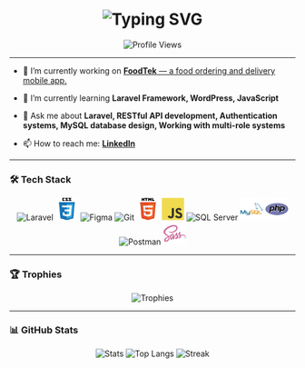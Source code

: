 <h1 align="center">
  <img src="https://readme-typing-svg.herokuapp.com?font=Fira+Code&size=30&pause=1000&color=7F00FF&center=true&vCenter=true&width=500&lines=Hi+%F0%9F%91%8B%2C+I'm+Bara'a;Laravel+Backend+Developer;Passionate+about+clean+code+%26+UX" alt="Typing SVG" />
</h1>

<p align="center">
  <img src="https://komarev.com/ghpvc/?username=baraaalbakkar&label=Profile%20views&color=0e75b6&style=flat" alt="Profile Views" />
</p>

---


- 🔭 I’m currently working on [**FoodTek** — a food ordering and delivery mobile app.](https://github.com/BaraaAlbakkar/FoodTek-API/tree/main)

- 🌱 I’m currently learning **Laravel Framework, WordPress, JavaScript**

- 💬 Ask me about **Laravel, RESTful API development, Authentication systems, MySQL database design, Working with multi-role systems**

- 📫 How to reach me: [**LinkedIn**](https://www.linkedin.com/in/baraa-al-bakkar/)

---

### 🛠️ Tech Stack

<p align="center">
  <img src="https://www.vectorlogo.zone/logos/laravel/laravel-icon.svg" alt="Laravel" width="40" height="40"/>
  <img src="https://raw.githubusercontent.com/devicons/devicon/master/icons/css3/css3-original-wordmark.svg" alt="CSS3" width="40" height="40"/>
  <img src="https://www.vectorlogo.zone/logos/figma/figma-icon.svg" alt="Figma" width="40" height="40"/>
  <img src="https://www.vectorlogo.zone/logos/git-scm/git-scm-icon.svg" alt="Git" width="40" height="40"/>
  <img src="https://raw.githubusercontent.com/devicons/devicon/master/icons/html5/html5-original-wordmark.svg" alt="HTML" width="40" height="40"/>
  <img src="https://raw.githubusercontent.com/devicons/devicon/master/icons/javascript/javascript-original.svg" alt="JavaScript" width="40" height="40"/>
  <img src="https://www.svgrepo.com/show/303229/microsoft-sql-server-logo.svg" alt="SQL Server" width="40" height="40"/>
  <img src="https://raw.githubusercontent.com/devicons/devicon/master/icons/mysql/mysql-original-wordmark.svg" alt="MySQL" width="40" height="40"/>
  <img src="https://raw.githubusercontent.com/devicons/devicon/master/icons/php/php-original.svg" alt="PHP" width="40" height="40"/>
  <img src="https://www.vectorlogo.zone/logos/getpostman/getpostman-icon.svg" alt="Postman" width="40" height="40"/>
  <img src="https://raw.githubusercontent.com/devicons/devicon/master/icons/sass/sass-original.svg" alt="Sass" width="40" height="40"/>
</p>


---

### 🏆 Trophies
<p align="center">
  <img src="https://github-profile-trophy.vercel.app/?username=baraaalbakkar&theme=monokai&margin-w=15&margin-h=15" alt="Trophies"/>
</p>

---

### 📊 GitHub Stats

<p align="center">
  <img src="https://github-readme-stats.vercel.app/api?username=baraaalbakkar&show_icons=true&theme=radical" alt="Stats" />
  <img src="https://github-readme-stats.vercel.app/api/top-langs/?username=baraaalbakkar&layout=compact&theme=radical" alt="Top Langs" />
  <img src="https://github-readme-streak-stats.herokuapp.com/?user=baraaalbakkar&theme=radical" alt="Streak" />
</p>
